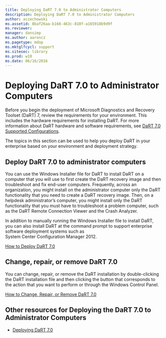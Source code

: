 ```yaml
---
title: Deploying DaRT 7.0 to Administrator Computers
description: Deploying DaRT 7.0 to Administrator Computers
author: aczechowski
ms.assetid: 8baf26aa-b168-463c-810f-a165918b9d9f
ms.reviewer: 
manager: dansimp
ms.author: aaroncz
ms.pagetype: mdop
ms.mktglfcycl: support
ms.sitesec: library
ms.prod: w10
ms.date: 06/16/2016
---
```



# Deploying DaRT 7.0 to Administrator Computers


Before you begin the deployment of Microsoft Diagnostics and Recovery Toolset (DaRT) 7, review the requirements for your environment. This includes the hardware requirements for installing DaRT. For more information about DaRT hardware and software requirements, see [DaRT 7.0 Supported Configurations](dart-70-supported-configurations-dart-7.md).

The topics in this section can be used to help you deploy DaRT in your enterprise based on your environment and deployment strategy.

## Deploy DaRT 7.0 to administrator computers


You can use the Windows Installer file for DaRT to install DaRT on a computer that you will use to first create the DaRT recovery image and then troubleshoot and fix end-user computers. Frequently, across an organization, you might install on the administrator computer only the DaRT functionality that you need to create a DaRT recovery image. Then, on a helpdesk administrator’s computer, you might install only the DaRT functionality that you must have to troubleshoot a problem computer, such as the DaRT Remote Connection Viewer and the Crash Analyzer.

In addition to manually running the Windows Installer file to install DaRT, you can also install DaRT at the command prompt to support enterprise software deployment systems such as System Center Configuration Manager 2012.

[How to Deploy DaRT 7.0](how-to-deploy-dart-70.md)

## Change, repair, or remove DaRT 7.0


You can change, repair, or remove the DaRT installation by double-clicking the DaRT installation file and then clicking the button that corresponds to the action that you want to perform or through the Windows Control Panel.

[How to Change, Repair, or Remove DaRT 7.0](how-to-change-repair-or-remove-dart-70.md)

## Other resources for Deploying the DaRT 7.0 to Administrator Computers


-   [Deploying DaRT 7.0](deploying-dart-70-new-ia.md)

 

 





